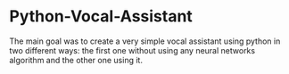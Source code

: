 # Python-Vocal-Assistant
The main goal was to create a very simple vocal assistant using python in two different ways: the first one without using any neural networks algorithm and the other one using it.
